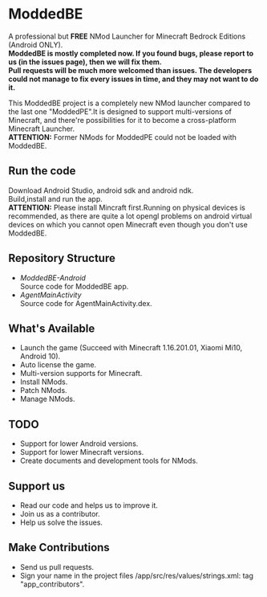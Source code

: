# ModdedBE
A professional but **FREE** NMod Launcher for Minecraft Bedrock Editions (Android ONLY).  
**ModdedBE is mostly completed now. If you found bugs, please report to us (in the issues page), then we will fix them.**  
**Pull requests will be much more welcomed than issues. The developers could not manage to fix every issues in time, and they may not want to do it.**

This ModdedBE project is a completely new NMod launcher compared to the last one "ModdedPE".It is designed to support multi-versions of Minecraft, and there're possibilities for it to become a cross-platform Minecraft Launcher.  
**ATTENTION:** Former NMods for ModdedPE could not be loaded with ModdedBE.

## Run the code
 Download Android Studio, android sdk and android ndk.  
 Build,install and run the app.  
 **ATTENTION:** Please install Mincraft first.Running on physical devices is recommended, as there are quite a lot opengl problems on android virtual devices on which you cannot open Minecraft even though you don't use ModdedBE.

## Repository Structure
 + *ModdedBE-Android*  
 Source code for ModdedBE app.
 + *AgentMainActivity*  
 Source code for AgentMainActivity.dex.

## What's Available
 + Launch the game (Succeed with Minecraft 1.16.201.01, Xiaomi Mi10, Android 10).
 + Auto license the game.
 + Multi-version supports for Minecraft.
 + Install NMods.
 + Patch NMods.
 + Manage NMods.
 
## TODO
 + Support for lower Android versions.
 + Support for lower Minecraft versions.
 + Create documents and development tools for NMods.

## Support us
 + Read our code and helps us to improve it.
 + Join us as a contributor.
 + Help us solve the issues.
 
## Make Contributions
 + Send us pull requests.
 + Sign your name in the project files /app/src/res/values/strings.xml: tag "app_contributors".
 
